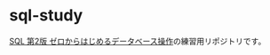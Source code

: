 # sql-study

[SQL 第2版 ゼロからはじめるデータベース操作](https://www.shoeisha.co.jp/book/detail/9784798144450#:~:text=%E3%83%97%E3%83%AD%E3%82%B0%E3%83%A9%E3%83%9F%E3%83%B3%E3%82%B0%E5%AD%A6%E7%BF%92%E3%82%B7%E3%83%AA%E3%83%BC%E3%82%BA%E3%80%8ESQL%20%E3%82%BC%E3%83%AD,%E3%81%AB%E6%95%99%E3%81%88%E3%82%8B%E5%85%A5%E9%96%80%E6%9B%B8%E3%81%A7%E3%81%99%E3%80%82)の練習用リポジトリです。
